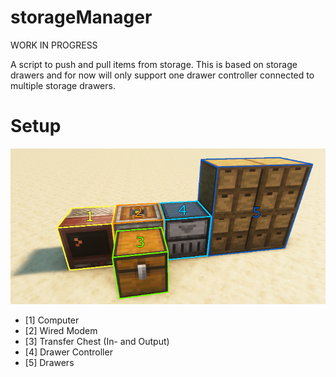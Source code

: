 # storageManager

WORK IN PROGRESS

A script to push and pull items from storage. This is based on storage drawers and for now will only support one drawer controller connected to multiple storage drawers.

# Setup
![Setup](setup/storageManager.jpg)
- [1] Computer
- [2] Wired Modem
- [3] Transfer Chest (In- and Output)
- [4] Drawer Controller
- [5] Drawers